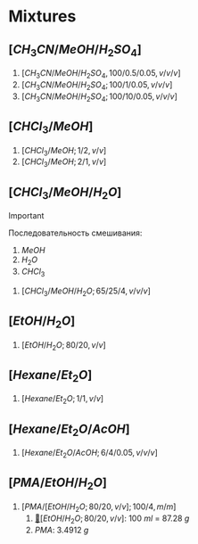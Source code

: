 # Mixtures

## $[CH_3CN/MeOH/H_2SO_4]$

1. $[CH_3CN/MeOH/H_2SO_4,100/0.5/0.05,v/v/v]$
2. $[CH_3CN/MeOH/H_2SO_4;100/1/0.05,v/v/v]$
3. $[CH_3CN/MeOH/H_2SO_4;100/10/0.05,v/v/v]$

## $[CHCl_3/MeOH]$

1. $[CHCl_3/MeOH;1/2,v/v]$
2. $[CHCl_3/MeOH;2/1,v/v]$

## $[CHCl_3/MeOH/H_2O]$

> [!IMPORTANT]  
> Последовательность смешивания:
> 1. $MeOH$
> 2. $H_2O$
> 3. $CHCl_3$

1. $[CHCl_3/MeOH/H_2O;65/25/4,v/v/v]$

## $[EtOH/H_2O]$

1. $[EtOH/H_2O;80/20,v/v]$

## $[Hexane/Et_2O]$

1. $[Hexane/Et_2O;1/1,v/v]$

## $[Hexane/Et_2O/AcOH]$

1. $[Hexane/Et_2O/AcOH;6/4/0.05,v/v/v]$

## $[PMA/EtOH/H_2O]$

1. $[PMA/[EtOH/H_2O;80/20,v/v];100/4,m/m]$
   1. [🔗](#etohh_2o8020vv)$[EtOH/H_2O;80/20,v/v]$: 100 $ml$ = 87.28 $g$
   2. $PMA$: 3.4912 $g$
